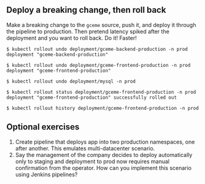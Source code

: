 Deploy a breaking change, then roll back
----------------------------------------

Make a breaking change to the `gceme` source, push it, and deploy it through the pipeline to production. Then pretend latency spiked after the deployment and you want to roll back. Do it! Faster!

```
$ kubectl rollout undo deployment/gceme-backend-production -n prod
deployment "gceme-backend-production"

$ kubectl rollout undo deployment/gceme-frontend-production -n prod
deployment "gceme-frontend-production"

$ kubectl rollout undo deployment/mysql -n prod

$ kubectl rollout status deployment/gceme-frontend-production -n prod
deployment "gceme-frontend-production" successfully rolled out

$ kubectl rollout history deployment/gceme-frontend-production -n prod
```

Optional exercises
------------------

1. Create pipeline that deploys app into two production namespaces, one after another. This emulates multi-datacenter scenario.
1. Say the management of the company decides to deploy automatically only to staging and deployment to prod now requires manual confirmation from the operator. How can you implement this scenario using Jenkins pipelines?
